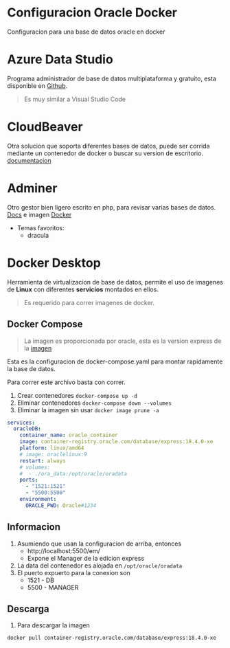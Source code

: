 # Configuracion Oracle Docker

Configuracion para una base de datos oracle en docker

# Azure Data Studio

Programa administrador de base de datos multiplataforma y gratuito, esta disponible en [Github](https://github.com/Microsoft/azuredatastudio).

> Es muy similar a Visual Studio Code

# CloudBeaver

Otra solucion que soporta diferentes bases de datos, puede ser corrida mediante un contenedor de docker o buscar su version de escritorio. [documentacion](https://github.com/dbeaver/cloudbeaver/wiki/Entity-Diagrams)

# Adminer

Otro gestor bien ligero escrito en php, para revisar varias bases de datos. [Docs](https://dev.to/dendihandian/ms-sql-server-and-adminer-in-laradock-5a7a) e imagen [Docker](https://hub.docker.com/_/adminer)

- Temas favoritos:
  - dracula

# Docker Desktop

Herramienta de virtualizacion de base de datos, permite el uso de imagenes de **Linux** con diferentes **servicios** montados en ellos.

> Es requerido para correr imagenes de docker.

## Docker Compose

> La imagen es proporcionada por oracle, esta es la version express de la [imagen](https://container-registry.oracle.com/ords/ocr/ba/database/express)

Esta es la configuracion de docker-compose.yaml para montar rapidamente la base de datos.

Para correr este archivo basta con correr.

1. Crear contenedores `docker-compose up -d`
2. Eliminar contenedores `docker-compose down --volumes`
3. Eliminar la imagen sin usar `docker image prune -a`

```yaml
services:
  oracleDB:
    container_name: oracle_container
    image: container-registry.oracle.com/database/express:18.4.0-xe
    platform: linux/amd64
    # image: oraclelinux:9
    restart: always
    # volumes:
    #  - ./ora_data:/opt/oracle/oradata
    ports:
      - "1521:1521"
      - "5500:5500"
    environment:
      ORACLE_PWD: Oracle#1234
```

## Informacion

1.  Asumiendo que usan la configuracion de arriba, entonces
    - http://localhost:5500/em/
    - Expone el Manager de la edicion express
2.  La data del contenedor es alojada en `/opt/oracle/oradata`
3.  El puerto expuerto para la conexion son
    - 1521 - DB
    - 5500 - MANAGER

## Descarga

1. Para descargar la imagen

```bash
docker pull container-registry.oracle.com/database/express:18.4.0-xe
```
